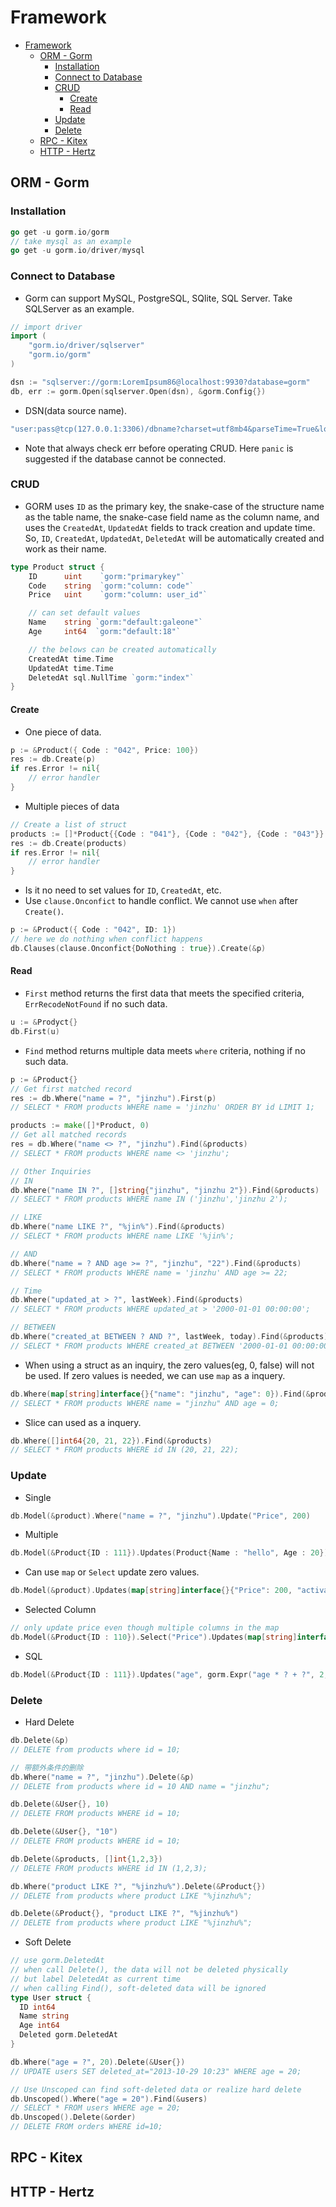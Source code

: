 # Framework

- [Framework](#framework)
  - [ORM - Gorm](#orm---gorm)
    - [Installation](#installation)
    - [Connect to Database](#connect-to-database)
    - [CRUD](#crud)
      - [Create](#create)
      - [Read](#read)
    - [Update](#update)
    - [Delete](#delete)
  - [RPC - Kitex](#rpc---kitex)
  - [HTTP - Hertz](#http---hertz)


## ORM - Gorm

### Installation

```go
go get -u gorm.io/gorm
// take mysql as an example
go get -u gorm.io/driver/mysql
```

### Connect to Database

- Gorm can support MySQL, PostgreSQL, SQlite, SQL Server. Take SQLServer as an example.

```go
// import driver
import (
	"gorm.io/driver/sqlserver"
	"gorm.io/gorm"
)

dsn := "sqlserver://gorm:LoremIpsum86@localhost:9930?database=gorm"
db, err := gorm.Open(sqlserver.Open(dsn), &gorm.Config{})
```

- DSN(data source name).

```go
"user:pass@tcp(127.0.0.1:3306)/dbname?charset=utf8mb4&parseTime=True&loc=Local"
```



- Note that always check err before operating CRUD. Here `panic` is suggested if the database cannot be connected.

### CRUD

- GORM uses `ID` as the primary key, the snake-case of the structure name as the table name, the snake-case field name as the column name, and uses the `CreatedAt`, `UpdatedAt` fields to track creation and update time. So, `ID`, `CreatedAt`, `UpdatedAt`, `DeletedAt` will be automatically created and work as their name.

```go
type Product struct {
    ID      uint    `gorm:"primarykey"`
    Code    string  `gorm:"column: code"`
    Price   uint    `gorm:"column: user_id"`

    // can set default values
    Name    string `gorm:"default:galeone"`
    Age     int64  `gorm:"default:18"`

    // the belows can be created automatically
    CreatedAt time.Time
    UpdatedAt time.Time
    DeletedAt sql.NullTime `gorm:"index"`
}
```

#### Create

- One piece of data.

```go
p := &Product({ Code : "042", Price: 100})
res := db.Create(p)
if res.Error != nil{
    // error handler
}
```

- Multiple pieces of data

```go
// Create a list of struct
products := []*Product{{Code : "041"}, {Code : "042"}, {Code : "043"}}
res := db.Create(products)
if res.Error != nil{
    // error handler
}
```

- Is it no need to set values for `ID`, `CreatedAt`, etc.
- Use `clause.Onconfict` to handle conflict. We cannot use `when` after `Create()`.

```go
p := &Product({ Code : "042", ID: 1})
// here we do nothing when conflict happens
db.Clauses(clause.Onconfict{DoNothing : true}).Create(&p)
```

#### Read

- `First` method returns the first data that meets the specified criteria, `ErrRecodeNotFound` if no such data.

```go
u := &Prodyct{}
db.First(u)
```

- `Find` method returns multiple data meets `where` criteria, nothing if no such data.

```go
p := &Product{}
// Get first matched record
res := db.Where("name = ?", "jinzhu").First(p)
// SELECT * FROM products WHERE name = 'jinzhu' ORDER BY id LIMIT 1;

products := make([]*Product, 0)
// Get all matched records
res = db.Where("name <> ?", "jinzhu").Find(&products)
// SELECT * FROM products WHERE name <> 'jinzhu';

// Other Inquiries 
// IN
db.Where("name IN ?", []string{"jinzhu", "jinzhu 2"}).Find(&products)
// SELECT * FROM products WHERE name IN ('jinzhu','jinzhu 2');

// LIKE
db.Where("name LIKE ?", "%jin%").Find(&products)
// SELECT * FROM products WHERE name LIKE '%jin%';

// AND
db.Where("name = ? AND age >= ?", "jinzhu", "22").Find(&products)
// SELECT * FROM products WHERE name = 'jinzhu' AND age >= 22;

// Time
db.Where("updated_at > ?", lastWeek).Find(&products)
// SELECT * FROM products WHERE updated_at > '2000-01-01 00:00:00';

// BETWEEN
db.Where("created_at BETWEEN ? AND ?", lastWeek, today).Find(&products)
// SELECT * FROM products WHERE created_at BETWEEN '2000-01-01 00:00:00' AND '2000-01-08 00:00:00';
```

- When using a struct as an inquiry, the zero values(eg, 0, false) will not be used. If zero values is needed, we can use `map` as a inquery.

```go
db.Where(map[string]interface{}{"name": "jinzhu", "age": 0}).Find(&products)
// SELECT * FROM products WHERE name = "jinzhu" AND age = 0;
```

- Slice can used as a inquery.

```go
db.Where([]int64{20, 21, 22}).Find(&products)
// SELECT * FROM products WHERE id IN (20, 21, 22);
```

### Update

- Single

```go
db.Model(&product).Where("name = ?", "jinzhu").Update("Price", 200)
```

- Multiple

```go
db.Model(&Product{ID : 111}).Updates(Product{Name : "hello", Age : 20})
```

- Can use `map` or `Select` update zero values.

```go
db.Model(&product).Updates(map[string]interface{}{"Price": 200, "activated": false})
```

- Selected Column

```go
// only update price even though multiple columns in the map
db.Model(&Product{ID : 110}).Select("Price").Updates(map[string]interface{}{"Price": 200, "activated": false})
```

- SQL

```go
db.Model(&Product{ID : 111}).Updates("age", gorm.Expr("age * ? + ?", 2, 100))
```

### Delete

- Hard Delete

```go
db.Delete(&p)
// DELETE from products where id = 10;

// 带额外条件的删除
db.Where("name = ?", "jinzhu").Delete(&p)
// DELETE from products where id = 10 AND name = "jinzhu";

db.Delete(&User{}, 10)
// DELETE FROM products WHERE id = 10;

db.Delete(&User{}, "10")
// DELETE FROM products WHERE id = 10;

db.Delete(&products, []int{1,2,3})
// DELETE FROM products WHERE id IN (1,2,3);

db.Where("product LIKE ?", "%jinzhu%").Delete(&Product{})
// DELETE from products where product LIKE "%jinzhu%";

db.Delete(&Product{}, "product LIKE ?", "%jinzhu%")
// DELETE from products where product LIKE "%jinzhu%";
```

- Soft Delete

```go
// use gorm.DeletedAt
// when call Delete(), the data will not be deleted physically 
// but label DeletedAt as current time
// when calling Find(), soft-deleted data will be ignored
type User struct {
  ID int64
  Name string
  Age int64
  Deleted gorm.DeletedAt
}

db.Where("age = ?", 20).Delete(&User{})
// UPDATE users SET deleted_at="2013-10-29 10:23" WHERE age = 20;

// Use Unscoped can find soft-deleted data or realize hard delete
db.Unscoped().Where("age = 20").Find(&users)
// SELECT * FROM users WHERE age = 20;
db.Unscoped().Delete(&order)
// DELETE FROM orders WHERE id=10;
```

## RPC - Kitex

## HTTP - Hertz
